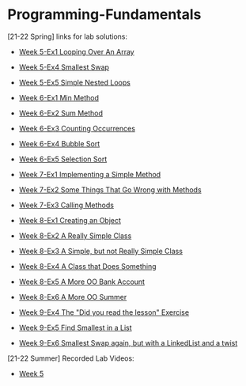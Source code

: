 # Programming-Fundamentals

\[21-22 Spring\] links for lab solutions:

- [Week 5-Ex1 Looping Over An Array](https://www.youtube.com/watch?v=QuS8-JuxdRM&list=UUl-1d10r2b7yk96jO1ZEwKQ&index=12&ab_channel=MingshanJia)<br />
- [Week 5-Ex4 Smallest Swap](https://www.youtube.com/watch?v=Wla_WmkzIsQ&list=UUl-1d10r2b7yk96jO1ZEwKQ&index=11&ab_channel=MingshanJia)<br />
- [Week 5-Ex5 Simple Nested Loops](https://www.youtube.com/watch?v=tMWnu-QOC-Y&list=UUl-1d10r2b7yk96jO1ZEwKQ&index=10&ab_channel=MingshanJia)<br />

- [Week 6-Ex1 Min Method](https://www.youtube.com/watch?v=jC7FVyasqkI&list=UUl-1d10r2b7yk96jO1ZEwKQ&index=8&ab_channel=MingshanJia)<br />
- [Week 6-Ex2 Sum Method](https://www.youtube.com/watch?v=iJmksLiH4Z4&list=UUl-1d10r2b7yk96jO1ZEwKQ&index=7&ab_channel=MingshanJia)<br />
- [Week 6-Ex3 Counting Occurrences](https://www.youtube.com/watch?v=-l5lKmUkWTs&list=UUl-1d10r2b7yk96jO1ZEwKQ&index=6&ab_channel=MingshanJia)<br />
- [Week 6-Ex4 Bubble Sort](https://www.youtube.com/watch?v=8nCKQe6BHGU&list=UUl-1d10r2b7yk96jO1ZEwKQ&index=5&ab_channel=MingshanJia)<br />
- [Week 6-Ex5 Selection Sort](https://www.youtube.com/watch?v=8ab8S6aiDX4&list=UUl-1d10r2b7yk96jO1ZEwKQ&index=4&ab_channel=MingshanJia)<br />

- [Week 7-Ex1 Implementing a Simple Method](https://www.youtube.com/watch?v=u1KkdBDqe8s&list=UUl-1d10r2b7yk96jO1ZEwKQ&index=3&ab_channel=MingshanJia)<br />
- [Week 7-Ex2 Some Things That Go Wrong with Methods](https://www.youtube.com/watch?v=1V5C0E8pOF8&list=UUl-1d10r2b7yk96jO1ZEwKQ&index=2&ab_channel=MingshanJia)<br />
- [Week 7-Ex3 Calling Methods](https://www.youtube.com/watch?v=rBoNRxPsI_4&list=UUl-1d10r2b7yk96jO1ZEwKQ&index=1&ab_channel=MingshanJia)<br />

- [Week 8-Ex1 Creating an Object](https://www.youtube.com/watch?v=ALbjSNeD6lg&ab_channel=MingshanJia)<br />
- [Week 8-Ex2 A Really Simple Class](https://www.youtube.com/watch?v=3gSXr9bFVzE&ab_channel=MingshanJia)<br />
- [Week 8-Ex3 A Simple, but not Really Simple Class](https://www.youtube.com/watch?v=bDCEhXuZn2M&ab_channel=MingshanJia)<br />
- [Week 8-Ex4 A Class that Does Something](https://www.youtube.com/watch?v=OfhKunhZJZU&ab_channel=MingshanJia)<br />
- [Week 8-Ex5 A More OO Bank Account](https://www.youtube.com/watch?v=XZPdKg5bXSc&ab_channel=MingshanJia)<br />
- [Week 8-Ex6 A More OO Summer](https://www.youtube.com/watch?v=fIieU0DEFgI&ab_channel=MingshanJia)<br />

- [Week 9-Ex4 The "Did you read the lesson" Exercise](https://www.youtube.com/watch?v=EyB5JbwShD0&list=UUl-1d10r2b7yk96jO1ZEwKQ&index=3&ab_channel=MingshanJia)<br />
- [Week 9-Ex5 Find Smallest in a List](https://www.youtube.com/watch?v=C07z8yoaTNY&list=UUl-1d10r2b7yk96jO1ZEwKQ&index=2&ab_channel=MingshanJia)<br />
- [Week 9-Ex6 Smallest Swap again, but with a LinkedList and a twist](https://www.youtube.com/watch?v=HYBSBvhT7zQ&list=UUl-1d10r2b7yk96jO1ZEwKQ&index=1&ab_channel=MingshanJia)<br />

\[21-22 Summer\] Recorded Lab Videos: 
- [Week 5](https://www.youtube.com/watch?v=1IfIy7xCsIc)<br/>

